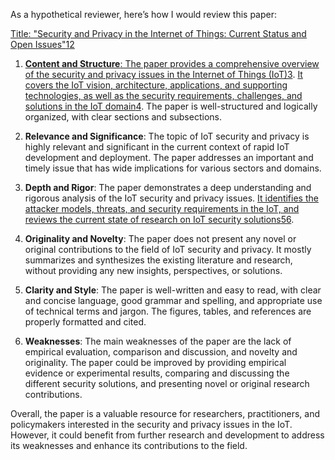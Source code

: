 As a hypothetical reviewer, here’s how I would review this paper:

[Title: "Security and Privacy in the Internet of Things: Current Status and Open Issues"](https://edgeservices.bing.com/edgesvc/chat?udsframed=1&form=SHORUN&clientscopes=chat,noheader,udsedgeshop,channelstable,ntpquery,udsdlpconsent,udscstart,cspgrd,&shellsig=a498a2fec5d38a1fbd8fe9cbe79df129f07ce0e6&setlang=en-GB&lightschemeovr=1#sjevt%7CDiscover.Chat.SydneyClickPageCitation%7Cadpclick%7C0%7C6ad12d88-52f8-459d-902b-b47030233ac9%7C%7B%22sourceAttributions%22%3A%7B%22providerDisplayName%22%3A%22Security%20a...%22%2C%22pageType%22%3A%22pdf%22%2C%22pageIndex%22%3A1%2C%22relatedPageUrl%22%3A%22file%253A%252F%252F%252FUsers%252Fmohdmurtadha%252FDownloads%252FSecurityandprivacyintheInternetofThingsCurrentstatusandopenissues.pdf%22%2C%22lineIndex%22%3A2%2C%22highlightText%22%3A%22Security%20and%20privacy%20in%20the%20Internet%20of%20Things%3A%20Current%20status%20and%20open%20issues%5Cr%5CnConference%20Paper%20%C2%B7%20May%202014%22%2C%22snippets%22%3A%5B%5D%7D%7D)[1](https://edgeservices.bing.com/edgesvc/chat?udsframed=1&form=SHORUN&clientscopes=chat,noheader,udsedgeshop,channelstable,ntpquery,udsdlpconsent,udscstart,cspgrd,&shellsig=a498a2fec5d38a1fbd8fe9cbe79df129f07ce0e6&setlang=en-GB&lightschemeovr=1#sjevt%7CDiscover.Chat.SydneyClickPageCitation%7Cadpclick%7C0%7C6ad12d88-52f8-459d-902b-b47030233ac9%7C%7B%22sourceAttributions%22%3A%7B%22providerDisplayName%22%3A%22Security%20a...%22%2C%22pageType%22%3A%22pdf%22%2C%22pageIndex%22%3A1%2C%22relatedPageUrl%22%3A%22file%253A%252F%252F%252FUsers%252Fmohdmurtadha%252FDownloads%252FSecurityandprivacyintheInternetofThingsCurrentstatusandopenissues.pdf%22%2C%22lineIndex%22%3A2%2C%22highlightText%22%3A%22Security%20and%20privacy%20in%20the%20Internet%20of%20Things%3A%20Current%20status%20and%20open%20issues%5Cr%5CnConference%20Paper%20%C2%B7%20May%202014%22%2C%22snippets%22%3A%5B%5D%7D%7D)[2](https://edgeservices.bing.com/edgesvc/chat?udsframed=1&form=SHORUN&clientscopes=chat,noheader,udsedgeshop,channelstable,ntpquery,udsdlpconsent,udscstart,cspgrd,&shellsig=a498a2fec5d38a1fbd8fe9cbe79df129f07ce0e6&setlang=en-GB&lightschemeovr=1#sjevt%7CDiscover.Chat.SydneyClickPageCitation%7Cadpclick%7C1%7C6ad12d88-52f8-459d-902b-b47030233ac9%7C%7B%22sourceAttributions%22%3A%7B%22providerDisplayName%22%3A%22Security%20a...%22%2C%22pageType%22%3A%22pdf%22%2C%22pageIndex%22%3A2%2C%22relatedPageUrl%22%3A%22file%253A%252F%252F%252FUsers%252Fmohdmurtadha%252FDownloads%252FSecurityandprivacyintheInternetofThingsCurrentstatusandopenissues.pdf%22%2C%22lineIndex%22%3A1%2C%22highlightText%22%3A%22Security%20and%20Privacy%20in%20the%20Internet%20of%20Things%3A%22%2C%22snippets%22%3A%5B%5D%7D%7D)

1. [**Content and Structure**: The paper provides a comprehensive overview of the security and privacy issues in the Internet of Things (IoT)](https://edgeservices.bing.com/edgesvc/chat?udsframed=1&form=SHORUN&clientscopes=chat,noheader,udsedgeshop,channelstable,ntpquery,udsdlpconsent,udscstart,cspgrd,&shellsig=a498a2fec5d38a1fbd8fe9cbe79df129f07ce0e6&setlang=en-GB&lightschemeovr=1#sjevt%7CDiscover.Chat.SydneyClickPageCitation%7Cadpclick%7C2%7C6ad12d88-52f8-459d-902b-b47030233ac9%7C%7B%22sourceAttributions%22%3A%7B%22providerDisplayName%22%3A%22%5B48%5D%20C.%20M....%22%2C%22pageType%22%3A%22pdf%22%2C%22pageIndex%22%3A8%2C%22relatedPageUrl%22%3A%22file%253A%252F%252F%252FUsers%252Fmohdmurtadha%252FDownloads%252FSecurityandprivacyintheInternetofThingsCurrentstatusandopenissues.pdf%22%2C%22lineIndex%22%3A132%2C%22highlightText%22%3A%22%5B48%5D%20C.%20M.%20Medaglia%20and%20A.%20Serbanati%2C%20%E2%80%9CAn%20overview%20of%20privacy%20and%20security%5Cr%5Cnissues%20in%20the%20internet%20of%20things%2C%E2%80%9D%20in%20The%20Internet%20of%20Things.%22%2C%22snippets%22%3A%5B%5D%7D%7D)[3](https://edgeservices.bing.com/edgesvc/chat?udsframed=1&form=SHORUN&clientscopes=chat,noheader,udsedgeshop,channelstable,ntpquery,udsdlpconsent,udscstart,cspgrd,&shellsig=a498a2fec5d38a1fbd8fe9cbe79df129f07ce0e6&setlang=en-GB&lightschemeovr=1#sjevt%7CDiscover.Chat.SydneyClickPageCitation%7Cadpclick%7C2%7C6ad12d88-52f8-459d-902b-b47030233ac9%7C%7B%22sourceAttributions%22%3A%7B%22providerDisplayName%22%3A%22%5B48%5D%20C.%20M....%22%2C%22pageType%22%3A%22pdf%22%2C%22pageIndex%22%3A8%2C%22relatedPageUrl%22%3A%22file%253A%252F%252F%252FUsers%252Fmohdmurtadha%252FDownloads%252FSecurityandprivacyintheInternetofThingsCurrentstatusandopenissues.pdf%22%2C%22lineIndex%22%3A132%2C%22highlightText%22%3A%22%5B48%5D%20C.%20M.%20Medaglia%20and%20A.%20Serbanati%2C%20%E2%80%9CAn%20overview%20of%20privacy%20and%20security%5Cr%5Cnissues%20in%20the%20internet%20of%20things%2C%E2%80%9D%20in%20The%20Internet%20of%20Things.%22%2C%22snippets%22%3A%5B%5D%7D%7D). [It covers the IoT vision, architecture, applications, and supporting technologies, as well as the security requirements, challenges, and solutions in the IoT domain](https://edgeservices.bing.com/edgesvc/chat?udsframed=1&form=SHORUN&clientscopes=chat,noheader,udsedgeshop,channelstable,ntpquery,udsdlpconsent,udscstart,cspgrd,&shellsig=a498a2fec5d38a1fbd8fe9cbe79df129f07ce0e6&setlang=en-GB&lightschemeovr=1#sjevt%7CDiscover.Chat.SydneyClickPageCitation%7Cadpclick%7C3%7C6ad12d88-52f8-459d-902b-b47030233ac9%7C%7B%22sourceAttributions%22%3A%7B%22providerDisplayName%22%3A%22In%20section...%22%2C%22pageType%22%3A%22pdf%22%2C%22pageIndex%22%3A2%2C%22relatedPageUrl%22%3A%22file%253A%252F%252F%252FUsers%252Fmohdmurtadha%252FDownloads%252FSecurityandprivacyintheInternetofThingsCurrentstatusandopenissues.pdf%22%2C%22lineIndex%22%3A64%2C%22highlightText%22%3A%22In%20section%5Cr%5CnII%20an%20overview%20of%20the%20IoT%20vision%2C%20architecture%2C%20application%5Cr%5Cnand%20supporting%20technologies%20is%20provided.%22%2C%22snippets%22%3A%5B%5D%7D%7D)[4](https://edgeservices.bing.com/edgesvc/chat?udsframed=1&form=SHORUN&clientscopes=chat,noheader,udsedgeshop,channelstable,ntpquery,udsdlpconsent,udscstart,cspgrd,&shellsig=a498a2fec5d38a1fbd8fe9cbe79df129f07ce0e6&setlang=en-GB&lightschemeovr=1#sjevt%7CDiscover.Chat.SydneyClickPageCitation%7Cadpclick%7C3%7C6ad12d88-52f8-459d-902b-b47030233ac9%7C%7B%22sourceAttributions%22%3A%7B%22providerDisplayName%22%3A%22In%20section...%22%2C%22pageType%22%3A%22pdf%22%2C%22pageIndex%22%3A2%2C%22relatedPageUrl%22%3A%22file%253A%252F%252F%252FUsers%252Fmohdmurtadha%252FDownloads%252FSecurityandprivacyintheInternetofThingsCurrentstatusandopenissues.pdf%22%2C%22lineIndex%22%3A64%2C%22highlightText%22%3A%22In%20section%5Cr%5CnII%20an%20overview%20of%20the%20IoT%20vision%2C%20architecture%2C%20application%5Cr%5Cnand%20supporting%20technologies%20is%20provided.%22%2C%22snippets%22%3A%5B%5D%7D%7D). The paper is well-structured and logically organized, with clear sections and subsections.
    
2. **Relevance and Significance**: The topic of IoT security and privacy is highly relevant and significant in the current context of rapid IoT development and deployment. The paper addresses an important and timely issue that has wide implications for various sectors and domains.
    
3. **Depth and Rigor**: The paper demonstrates a deep understanding and rigorous analysis of the IoT security and privacy issues. [It identifies the attacker models, threats, and security requirements in the IoT, and reviews the current state of research on IoT security solutions](https://edgeservices.bing.com/edgesvc/chat?udsframed=1&form=SHORUN&clientscopes=chat,noheader,udsedgeshop,channelstable,ntpquery,udsdlpconsent,udscstart,cspgrd,&shellsig=a498a2fec5d38a1fbd8fe9cbe79df129f07ce0e6&setlang=en-GB&lightschemeovr=1#sjevt%7CDiscover.Chat.SydneyClickPageCitation%7Cadpclick%7C4%7C6ad12d88-52f8-459d-902b-b47030233ac9%7C%7B%22sourceAttributions%22%3A%7B%22providerDisplayName%22%3A%22The%20remain...%22%2C%22pageType%22%3A%22pdf%22%2C%22pageIndex%22%3A4%2C%22relatedPageUrl%22%3A%22file%253A%252F%252F%252FUsers%252Fmohdmurtadha%252FDownloads%252FSecurityandprivacyintheInternetofThingsCurrentstatusandopenissues.pdf%22%2C%22lineIndex%22%3A37%2C%22highlightText%22%3A%22The%20remainder%20of%20this%20section%20identifies%20some%20of%20the%20attacker%5Cr%5Cnmodels%20related%20to%20IoT%2C%20an%20overview%20of%20existing%20IoT%20security%5Cr%5Cnchallenges%20and%20IoT%20security%20requirements.%22%2C%22snippets%22%3A%5B%5D%7D%7D)[5](https://edgeservices.bing.com/edgesvc/chat?udsframed=1&form=SHORUN&clientscopes=chat,noheader,udsedgeshop,channelstable,ntpquery,udsdlpconsent,udscstart,cspgrd,&shellsig=a498a2fec5d38a1fbd8fe9cbe79df129f07ce0e6&setlang=en-GB&lightschemeovr=1#sjevt%7CDiscover.Chat.SydneyClickPageCitation%7Cadpclick%7C4%7C6ad12d88-52f8-459d-902b-b47030233ac9%7C%7B%22sourceAttributions%22%3A%7B%22providerDisplayName%22%3A%22The%20remain...%22%2C%22pageType%22%3A%22pdf%22%2C%22pageIndex%22%3A4%2C%22relatedPageUrl%22%3A%22file%253A%252F%252F%252FUsers%252Fmohdmurtadha%252FDownloads%252FSecurityandprivacyintheInternetofThingsCurrentstatusandopenissues.pdf%22%2C%22lineIndex%22%3A37%2C%22highlightText%22%3A%22The%20remainder%20of%20this%20section%20identifies%20some%20of%20the%20attacker%5Cr%5Cnmodels%20related%20to%20IoT%2C%20an%20overview%20of%20existing%20IoT%20security%5Cr%5Cnchallenges%20and%20IoT%20security%20requirements.%22%2C%22snippets%22%3A%5B%5D%7D%7D)[6](https://edgeservices.bing.com/edgesvc/chat?udsframed=1&form=SHORUN&clientscopes=chat,noheader,udsedgeshop,channelstable,ntpquery,udsdlpconsent,udscstart,cspgrd,&shellsig=a498a2fec5d38a1fbd8fe9cbe79df129f07ce0e6&setlang=en-GB&lightschemeovr=1#sjevt%7CDiscover.Chat.SydneyClickPageCitation%7Cadpclick%7C5%7C6ad12d88-52f8-459d-902b-b47030233ac9%7C%7B%22sourceAttributions%22%3A%7B%22providerDisplayName%22%3A%22Section%20II...%22%2C%22pageType%22%3A%22pdf%22%2C%22pageIndex%22%3A2%2C%22relatedPageUrl%22%3A%22file%253A%252F%252F%252FUsers%252Fmohdmurtadha%252FDownloads%252FSecurityandprivacyintheInternetofThingsCurrentstatusandopenissues.pdf%22%2C%22lineIndex%22%3A66%2C%22highlightText%22%3A%22Section%20III%20identifies%5Cr%5Cnsome%20of%20the%20attacker%20models%20and%20threats%2C%20provides%20an%20outline%5Cr%5Cnof%20existing%20IoT%20security%20challenges%20and%20describes%20the%20security%5Cr%5Cnrequirements%20in%20the%20IoT.%22%2C%22snippets%22%3A%5B%5D%7D%7D).
    
4. **Originality and Novelty**: The paper does not present any novel or original contributions to the field of IoT security and privacy. It mostly summarizes and synthesizes the existing literature and research, without providing any new insights, perspectives, or solutions.
    
5. **Clarity and Style**: The paper is well-written and easy to read, with clear and concise language, good grammar and spelling, and appropriate use of technical terms and jargon. The figures, tables, and references are properly formatted and cited.
    
6. **Weaknesses**: The main weaknesses of the paper are the lack of empirical evaluation, comparison and discussion, and novelty and originality. The paper could be improved by providing empirical evidence or experimental results, comparing and discussing the different security solutions, and presenting novel or original research contributions.
    

Overall, the paper is a valuable resource for researchers, practitioners, and policymakers interested in the security and privacy issues in the IoT. However, it could benefit from further research and development to address its weaknesses and enhance its contributions to the field.